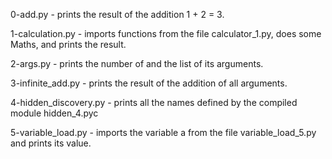 0-add.py - prints the result of the addition 1 + 2 = 3.

1-calculation.py - imports functions from the file calculator_1.py, does some Maths, and prints the result.

2-args.py - prints the number of and the list of its arguments.

3-infinite_add.py - prints the result of the addition of all arguments.

4-hidden_discovery.py - prints all the names defined by the compiled module hidden_4.pyc

5-variable_load.py - imports the variable a from the file variable_load_5.py and prints its value.
